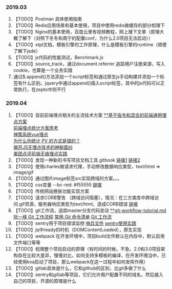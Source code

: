 ### 2019.03
1. 【TODO】Postman 具体使用指南
2. 【TODO】Redis应用场景和基本使用，项目中使用redis做缓存的部分梳理下
3. 【TODO】Nginx的基本使用，百度云里有视频教程，网上搜下文章（原理大概了解下（对照下冬冬和周宁的配置conf，为什么2.0项目无法启动））
4. 【TODO】xtpl文档，模板引擎的工作原理，什么是模板引擎的runtime（顺便了解下jade）
5. 【TODO】js代码的性能测试，Benchmark.js
6. 【TODO】source_track，通过document.referrer 追踪用户注册来源，写入cookie，也算是一个业务实践
7. 通过$.append()方法添加一个script标签和通过原生js手动构建并添加一个标签有什么区别。jquery中通过append()插入script标签，其中的js代码可以正常执行，在zepto中则不行

### 2019.04
1. 【TODO】目前前端埋点相关的主流技术方案
      [**基于指令和混合的前端通用埋点方案](https://zhuanlan.zhihu.com/p/27659302)  
      [前端埋点统计方案思考](http://www.10tiao.com/html/780/201812/2650588763/1.html)  
      [神策系统vue埋点](https://my.oschina.net/u/3150903/blog/2086076?p=1)  
      [为什么你统计 PV 的方式是错的？](https://www.jianshu.com/p/84e617daf484)  
      [揭开JS无埋点技术的神秘面纱](http://unclechen.github.io/2018/06/24/%E6%8F%AD%E5%BC%80JS%E6%97%A0%E5%9F%8B%E7%82%B9%E6%8A%80%E6%9C%AF%E7%9A%84%E7%A5%9E%E7%A7%98%E9%9D%A2%E7%BA%B1/)  
      [美团点评前端无痕埋点实践](https://juejin.im/entry/58e8aa25a22b9d00589bd297)  
2. 【TODO】发现一种新的书写项目文档工具 gitbook
  [链接1](http://www.chengweiyang.cn/gitbook/basic-usage/README.html)
  [链接2](https://blog.csdn.net/lu_embedded/article/details/81100704)
3. 【TODO】使用charles做请求代理，手动修改数据响应类型，text/html  =>  image/gif
4. 【TODO】通过图片image标签src实现跨域的方案。。。
5. 【TODO】css变量 --bc-red: #f55555
  [链接](http://www.ruanyifeng.com/blog/2017/05/css-variables.html)
6. 【TODO】传统网站换肤功能实现方案
7. 【TODO】请求CORB警告 （跨域访问阻塞），情况：在三方类库中跨域访问.gif资源，服务器响应类型为text/html，造成CORB错误
  [链接](https://segmentfault.com/a/1190000016126079)
8. 【TODO】git工作流，追踪master分支代码变动
  [**git-workflow-tutorial.md](https://github.com/xirong/my-git/blob/master/git-workflow-tutorial.md)
  [阮一峰 Git 工作流程](http://www.ruanyifeng.com/blog/2015/12/git-workflow.html)
  [常用 Git 命令清单](http://www.ruanyifeng.com/blog/2015/12/git-cheat-sheet.html)
  [Git 工作流](https://juejin.im/post/5a014d5f518825295f5d56c7)
9. 【TODO】sentry用于项目错误监控
  [哨兵文件](https://docs.sentry.io/)
  [sentry使用实践](https://www.jianshu.com/p/66e00077fac3)
10. 【TODO】jq中ready的时机（DOMContentLoaded），原生实现
11. 【TODO】webpack 在开发环境中，项目build文件默认在内存中，默认启用文件端口等等
12. 【TODO】梳理整个项目启动的原理（有时间的时候，不急。2.0和3.0项目架构存在比较大差异，慢慢对比，如何支持多模板的编译，在开发环境当中，已经使用koa启动了项目，那么webpack在这一过程中如何发挥作用）
13. 【TODO】gitlab具体是什么，它和github的区别，比git多做了什么
14. 【TODO】sentry和gitlab等项目，它们允许用户配置不同的域名，然后接入自己的项目，开源的原理是什么